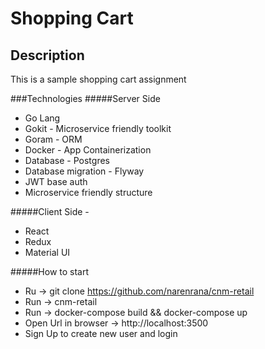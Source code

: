 # Shopping Cart
 
## Description

 This is a sample shopping cart assignment 
 
###Technologies
#####Server Side
  - Go Lang 
  - Gokit - Microservice friendly toolkit  
  - Goram - ORM 
  - Docker - App Containerization 
  - Database - Postgres
  - Database migration - Flyway 
  - JWT base auth
  - Microservice friendly structure 
  
  
#####Client Side -
  - React
  - Redux
  - Material UI

#####How to start
  - Ru   -> git clone https://github.com/narenrana/cnm-retail
  - Run  ->  cnm-retail
  - Run  -> docker-compose build && docker-compose up
  - Open Url in browser -> http://localhost:3500
  - Sign Up to create new user and login
##  

 